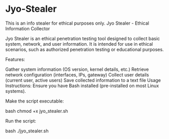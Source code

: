 # Jyo-Stealer
This is an info stealer for ethical purposes only.
Jyo Stealer - Ethical Information Collector

Jyo Stealer is an ethical penetration testing tool designed to collect basic system, network, and user information. It is intended for use in ethical scenarios, such as authorized penetration testing or educational purposes.

Features:

Gather system information (OS version, kernel details, etc.)
Retrieve network configuration (interfaces, IPs, gateway)
Collect user details (current user, active users)
Save collected information to a text file
Usage Instructions:
Ensure you have Bash installed (pre-installed on most Linux systems).

Make the script executable:

bash
chmod +x jyo_stealer.sh

Run the script:

bash
./jyo_stealer.sh

